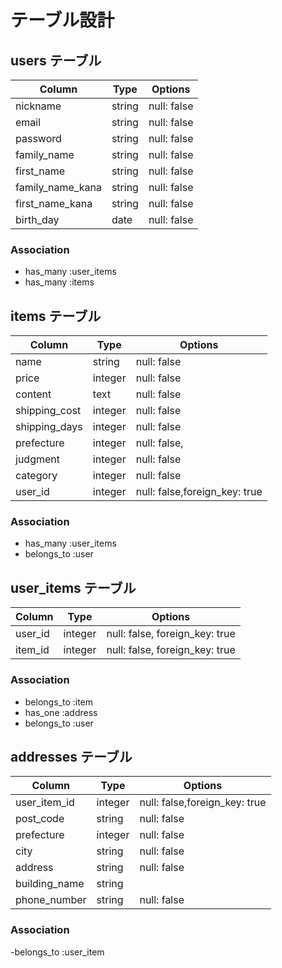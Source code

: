 # テーブル設計

## users テーブル

| Column           | Type   | Options     |
| --------         | ------ | ----------- |
| nickname         | string | null: false |
| email            | string | null: false |
| password         | string | null: false |
| family_name      | string | null: false |
| first_name       | string | null: false |
| family_name_kana | string | null: false |
| first_name_kana  | string | null: false |
| birth_day        | date   | null: false |
### Association

- has_many :user_items
- has_many :items



## items テーブル

| Column          | Type      | Options                       |
| --------        | ------    | -----------                   |
| name            | string    | null: false                   |
| price           | integer   | null: false                   |
| content         | text      | null: false                   |
| shipping_cost   | integer   | null: false                   |
| shipping_days   | integer   | null: false                   |
| prefecture      | integer   | null: false,                  |
| judgment        | integer   | null: false                   |
| category        | integer   | null: false                   |
| user_id         | integer   | null: false,foreign_key: true |
### Association

- has_many :user_items
- belongs_to :user



## user_items テーブル

| Column    | Type       | Options                        |
| ------    | ---------- | ------------------------------ |
| user_id   | integer    | null: false, foreign_key: true |
| item_id   | integer    | null: false, foreign_key: true |
### Association

- belongs_to :item
- has_one    :address
- belongs_to :user




## addresses テーブル

| Column          | Type      | Options                       |
| --------        | ------    | -----------                   |    
| user_item_id    | integer   | null: false,foreign_key: true |
| post_code       | string    | null: false                   |
| prefecture      | integer   | null: false                   |
| city            | string    | null: false                   |
| address         | string    | null: false                   |
| building_name   | string    |                               |
| phone_number    | string    | null: false                   |
### Association

-belongs_to :user_item